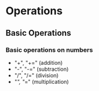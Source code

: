 # Operations

## Basic Operations

### Basic operations on numbers

- "+", "+=" (addition)
- "-", "-=" (subtraction)
- "/", "/=" (division)
- "*", "*=" (multiplication)

